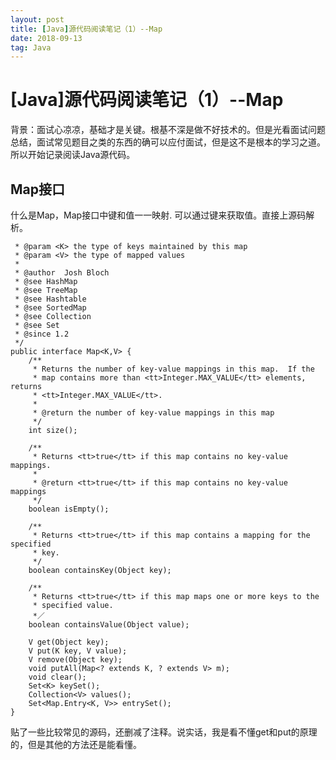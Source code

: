 ```yaml
---
layout: post
title: [Java]源代码阅读笔记（1）--Map
date: 2018-09-13 
tag: Java
---
```


# [Java]源代码阅读笔记（1）--Map

背景：面试心凉凉，基础才是关键。根基不深是做不好技术的。但是光看面试问题总结，面试常见题目之类的东西的确可以应付面试，但是这不是根本的学习之道。所以开始记录阅读Java源代码。


## Map接口
什么是Map，Map接口中键和值一一映射. 可以通过键来获取值。直接上源码解析。


```
 * @param <K> the type of keys maintained by this map
 * @param <V> the type of mapped values
 *
 * @author  Josh Bloch
 * @see HashMap
 * @see TreeMap
 * @see Hashtable
 * @see SortedMap
 * @see Collection
 * @see Set
 * @since 1.2
 */
public interface Map<K,V> {
    /**
     * Returns the number of key-value mappings in this map.  If the
     * map contains more than <tt>Integer.MAX_VALUE</tt> elements, returns
     * <tt>Integer.MAX_VALUE</tt>.
     *
     * @return the number of key-value mappings in this map
     */
    int size();
    
    /**
     * Returns <tt>true</tt> if this map contains no key-value mappings.
     *
     * @return <tt>true</tt> if this map contains no key-value mappings
     */
    boolean isEmpty();
    
    /**
     * Returns <tt>true</tt> if this map contains a mapping for the specified
     * key.
     */
    boolean containsKey(Object key);
    
    /**
     * Returns <tt>true</tt> if this map maps one or more keys to the
     * specified value.
     *／
    boolean containsValue(Object value);
    
    V get(Object key);
    V put(K key, V value);
    V remove(Object key);
    void putAll(Map<? extends K, ? extends V> m);
    void clear();
    Set<K> keySet();
    Collection<V> values();
    Set<Map.Entry<K, V>> entrySet();
}
```

贴了一些比较常见的源码，还删减了注释。说实话，我是看不懂get和put的原理的，但是其他的方法还是能看懂。